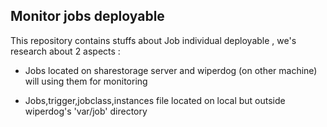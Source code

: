 Monitor jobs deployable 
------------------------

This repository contains stuffs about Job individual deployable , we's research about 2 aspects :

 - Jobs located on sharestorage server and wiperdog (on other machine) will using them for monitoring
 
 - Jobs,trigger,jobclass,instances file located on local but outside wiperdog's  'var/job' directory